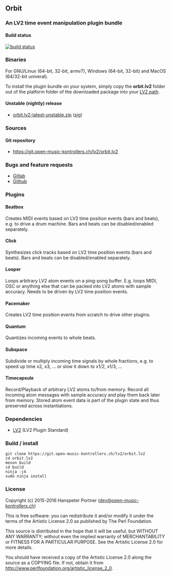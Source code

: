 ## Orbit

### An LV2 time event manipulation plugin bundle

#### Build status

[![build status](https://gitlab.com/OpenMusicKontrollers/orbit.lv2/badges/master/build.svg)](https://gitlab.com/OpenMusicKontrollers/orbit.lv2/commits/master)

### Binaries

For GNU/Linux (64-bit, 32-bit, armv7), Windows (64-bit, 32-bit) and MacOS
(64/32-bit univeral).

To install the plugin bundle on your system, simply copy the __orbit.lv2__
folder out of the platform folder of the downloaded package into your
[LV2 path](http://lv2plug.in/pages/filesystem-hierarchy-standard.html).

<!--
#### Stable release

* [orbit.lv2-0.16.0.zip](https://dl.open-music-kontrollers.ch/orbit.lv2/stable/orbit.lv2-0.16.0.zip) ([sig](https://dl.open-music-kontrollers.ch/orbit.lv2/stable/orbit.lv2-0.16.0.zip.sig))
-->

#### Unstable (nightly) release

* [orbit.lv2-latest-unstable.zip](https://dl.open-music-kontrollers.ch/orbit.lv2/unstable/orbit.lv2-latest-unstable.zip) ([sig](https://dl.open-music-kontrollers.ch/orbit.lv2/unstable/orbit.lv2-latest-unstable.zip.sig))

### Sources

<!--
#### Stable release

* [orbit.lv2-0.16.0.tar.xz](https://git.open-music-kontrollers.ch/lv2/orbit.lv2/snapshot/orbit.lv2-0.16.0.tar.xz)
-->

#### Git repository

* <https://git.open-music-kontrollers.ch/lv2/orbit.lv2>

<!--
### Packages

* [ArchLinux](https://www.archlinux.org/packages/community/x86_64/orbit.lv2/)
-->

### Bugs and feature requests

* [Gitlab](https://gitlab.com/OpenMusicKontrollers/orbit.lv2)
* [Github](https://github.com/OpenMusicKontrollers/orbit.lv2)

### Plugins

#### Beatbox

Creates MIDI events based on LV2 time position events (bars and beats),
e.g. to drive a drum machine. Bars and beats can be disabled/enabled
separately.

#### Click
	
Synthesizes click tracks based on LV2 time position events (bars and beats).
Bars and beats can be disabled/enabled separately.

#### Looper

Loops arbitrary LV2 atom events on a ping-pong buffer. E.g. loops MIDI,
OSC or anything else that can be packed into LV2 atoms with sample
accuracy. Needs to be driven by LV2 time position events.

#### Pacemaker

Creates LV2 time position events from scratch to drive other plugins.

#### Quantum

Quantizes incoming events to whole beats.

#### Subspace
	
Subdivide or multiply incoming time signals by whole fractions, e.g. to
speed up time x2, x3, ... or slow it down to x1/2, x1/3, ...

#### Timecapsule
	
Record/Playback of arbitrary LV2 atoms to/from memory. Record all incoming atom
messages with sample accuracy and play them back later from memory. Stored atom
event data is part of the plugin state and thus preserved across instantiations.

### Dependencies

* [LV2](http://lv2plug.in) (LV2 Plugin Standard)

### Build / install

	git clone https://git.open-music-kontrollers.ch/lv2/orbit.lv2
	cd orbit.lv2
	meson build
	cd build
	ninja -j4
	sudo ninja install

### License

Copyright (c) 2015-2016 Hanspeter Portner (dev@open-music-kontrollers.ch)

This is free software: you can redistribute it and/or modify
it under the terms of the Artistic License 2.0 as published by
The Perl Foundation.

This source is distributed in the hope that it will be useful,
but WITHOUT ANY WARRANTY; without even the implied warranty of
MERCHANTABILITY or FITNESS FOR A PARTICULAR PURPOSE. See the
Artistic License 2.0 for more details.

You should have received a copy of the Artistic License 2.0
along the source as a COPYING file. If not, obtain it from
<http://www.perlfoundation.org/artistic_license_2_0>.

